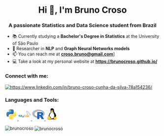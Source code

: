 <h1 align="center">Hi 👋, I'm Bruno Croso</h1>
<h3 align="center">A passionate Statistics and Data Science student from Brazil</h3>

<!--
- 🔭 I’m currently working as a **Data Science Intern at Farmtech**

-->
- 📚 Currently studying a **Bachelor's Degree in Statistics** at the University of São Paulo
- 🔬 Researcher in **NLP** and **Graph Neural Networks models**
- 📫 You can reach me at **croso.bruno@gmail.com**]
- 💻 Take a look at my personal website at **https://brunocroso.github.io/**

<h3 align="left">Connect with me:</h3>
<p align="left">
<a href="https://www.linkedin.com/in/bruno-croso-cunha-da-silva-78a154236/" target="blank"><img align="center" src="https://raw.githubusercontent.com/rahuldkjain/github-profile-readme-generator/master/src/images/icons/Social/linked-in-alt.svg" alt="https://www.linkedin.com/in/bruno-croso-cunha-da-silva-78a154236/" height="30" width="40" /></a>
</p>

<h3 align="left">Languages and Tools:</h3>
<p align="left">
  <a href="https://www.python.org" target="_blank" rel="noreferrer">
    <img src="https://raw.githubusercontent.com/devicons/devicon/master/icons/python/python-original.svg" alt="python" width="40" height="40"/>
  </a>
  <a href="https://www.mysql.com/" target="_blank" rel="noreferrer">
    <img src="https://raw.githubusercontent.com/devicons/devicon/master/icons/mysql/mysql-original-wordmark.svg" alt="mysql" width="40" height="40"/>
  </a>
  <a href="https://www.r-project.org/" target="_blank" rel="noreferrer">
    <img src="https://raw.githubusercontent.com/devicons/devicon/master/icons/r/r-original.svg" alt="R" width="40" height="40"/>
  </a>  
  <a href="https://www.linux.org/" target="_blank" rel="noreferrer">
    <img src="https://raw.githubusercontent.com/devicons/devicon/master/icons/linux/linux-original.svg" alt="linux" width="40" height="40"/>
  </a>
</p>

<p><img align="left" src="https://github-readme-stats.vercel.app/api/top-langs?username=brunocroso&show_icons=true&locale=en&layout=compact" alt="brunocroso" /></p>

<p>&nbsp;<img align="center" src="https://github-readme-stats.vercel.app/api?username=brunocroso&show_icons=true&locale=en" alt="brunocroso" /></p>














